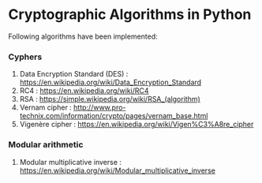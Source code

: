Cryptographic Algorithms in Python
==================================

Following algorithms have been implemented:

### Cyphers
1. Data Encryption Standard (DES) : https://en.wikipedia.org/wiki/Data_Encryption_Standard
2. RC4 : https://en.wikipedia.org/wiki/RC4
3. RSA : https://simple.wikipedia.org/wiki/RSA_(algorithm)
4. Vernam cipher : http://www.pro-technix.com/information/crypto/pages/vernam_base.html
5. Vigenère cipher : https://en.wikipedia.org/wiki/Vigen%C3%A8re_cipher

### Modular arithmetic
1. Modular multiplicative inverse : https://en.wikipedia.org/wiki/Modular_multiplicative_inverse
